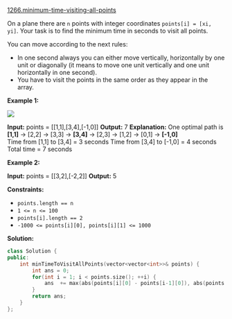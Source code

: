 [1266.minimum-time-visiting-all-points](https://leetcode.com/problems/minimum-time-visiting-all-points/)  

On a plane there are `n` points with integer coordinates `points[i] = [xi, yi]`. Your task is to find the minimum time in seconds to visit all points.

You can move according to the next rules:

*   In one second always you can either move vertically, horizontally by one unit or diagonally (it means to move one unit vertically and one unit horizontally in one second).
*   You have to visit the points in the same order as they appear in the array.

**Example 1:**

![](https://assets.leetcode.com/uploads/2019/11/14/1626_example_1.PNG)

**Input:** points = \[\[1,1\],\[3,4\],\[-1,0\]\]
**Output:** 7
**Explanation:** One optimal path is **\[1,1\]** -> \[2,2\] -> \[3,3\] -> **\[3,4\]** \-> \[2,3\] -> \[1,2\] -> \[0,1\] -> **\[-1,0\]**   
Time from \[1,1\] to \[3,4\] = 3 seconds 
Time from \[3,4\] to \[-1,0\] = 4 seconds
Total time = 7 seconds

**Example 2:**

**Input:** points = \[\[3,2\],\[-2,2\]\]
**Output:** 5

**Constraints:**

*   `points.length == n`
*   `1 <= n <= 100`
*   `points[i].length == 2`
*   `-1000 <= points[i][0], points[i][1] <= 1000`  



**Solution:**  

```cpp
class Solution {
public:
    int minTimeToVisitAllPoints(vector<vector<int>>& points) {
        int ans = 0;
        for(int i = 1; i < points.size(); ++i) {
            ans  += max(abs(points[i][0] - points[i-1][0]), abs(points[i][1] - points[i-1][1]));
        }
        return ans;
    }
};
```
      